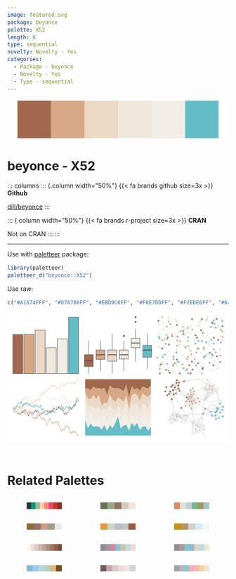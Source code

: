```yaml
---
image: featured.svg
package: beyonce
palette: X52
length: 6
type: sequential
novelty: Novelty - Yes
categories:
  - Package - beyonce
  - Novelty - Yes
  - Type - sequential
---
```


![](featured.svg)

# beyonce - X52 

::: columns
::: {.column width="50%"}
{{< fa brands github size=3x >}}
**Github**

[dill/beyonce](https://github.com/dill/beyonce)
:::

::: {.column width="50%"}
{{< fa brands r-project size=3x >}}
**CRAN**

Not on CRAN
:::
:::

<hr> 

Use with [paletteer](https://emilhvitfeldt.github.io/paletteer/) package:

```r
library(paletteer)
paletteer_d("beyonce::X52")
```

Use raw:

```r
c("#A1674FFF", "#D7A786FF", "#EBD9C6FF", "#F0E7DDFF", "#F2EDE6FF", "#64BDC6FF")
``` 

![](examples.png) 

<br>

# Related Palettes

<div class="list" style="display: grid; grid-template-columns: auto auto auto;"> <figure class="figure">
<a href="../../awtools/a_palette/"> <img src="../../awtools/a_palette/featured.svg" style="width: 100%;" class="figure-img"></a>
</figure> <figure class="figure">
<a href="../../lisa/AlbrechtDurer/"> <img src="../../lisa/AlbrechtDurer/featured.svg" style="width: 100%;" class="figure-img"></a>
</figure> <figure class="figure">
<a href="../../calecopal/chaparral2/"> <img src="../../calecopal/chaparral2/featured.svg" style="width: 100%;" class="figure-img"></a>
</figure> <figure class="figure">
<a href="../../fishualize/Anchoviella_lepidentostole/"> <img src="../../fishualize/Anchoviella_lepidentostole/featured.svg" style="width: 100%;" class="figure-img"></a>
</figure> <figure class="figure">
<a href="../../nationalparkcolors/BryceCanyon/"> <img src="../../nationalparkcolors/BryceCanyon/featured.svg" style="width: 100%;" class="figure-img"></a>
</figure> <figure class="figure">
<a href="../../fishualize/Lycengraulis_grossidens/"> <img src="../../fishualize/Lycengraulis_grossidens/featured.svg" style="width: 100%;" class="figure-img"></a>
</figure> <figure class="figure">
<a href="../../Redmonder/sPBIOr/"> <img src="../../Redmonder/sPBIOr/featured.svg" style="width: 100%;" class="figure-img"></a>
</figure> <figure class="figure">
<a href="../../ghibli/KikiLight/"> <img src="../../ghibli/KikiLight/featured.svg" style="width: 100%;" class="figure-img"></a>
</figure> <figure class="figure">
<a href="../../ghibli/MarnieLight1/"> <img src="../../ghibli/MarnieLight1/featured.svg" style="width: 100%;" class="figure-img"></a>
</figure> <figure class="figure">
<a href="../../beyonce/X35/"> <img src="../../beyonce/X35/featured.svg" style="width: 100%;" class="figure-img"></a>
</figure> <figure class="figure">
<a href="../../beyonce/X50/"> <img src="../../beyonce/X50/featured.svg" style="width: 100%;" class="figure-img"></a>
</figure> <figure class="figure">
<a href="../../ghibli/PonyoLight/"> <img src="../../ghibli/PonyoLight/featured.svg" style="width: 100%;" class="figure-img"></a>
</figure> 
</div>
